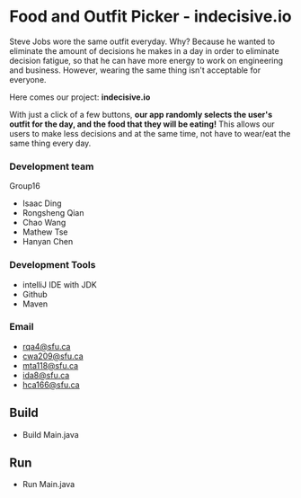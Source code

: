 # Food and Outfit Picker - indecisive.io
Steve Jobs wore the same outfit everyday. 
Why? Because he wanted to eliminate the amount of decisions he makes in a day in order to eliminate decision fatigue, so that he can have more energy to work on engineering and business.
However, wearing the same thing isn't acceptable for everyone.

Here comes our project: **indecisive.io**

With just a click of a few buttons, **our app randomly selects the user's outfit for the day, and the food that they will be eating!**
This allows our users to make less decisions and at the same time, not have to wear/eat the same thing every day.

### Development team
Group16
* Isaac Ding
* Rongsheng Qian
* Chao Wang
* Mathew Tse
* Hanyan Chen

### Development Tools
* intelliJ IDE with JDK
* Github
* Maven

### Email
* rqa4@sfu.ca
* cwa209@sfu.ca
* mta118@sfu.ca
* ida8@sfu.ca
* hca166@sfu.ca


## Build
* Build Main.java


## Run
* Run Main.java


